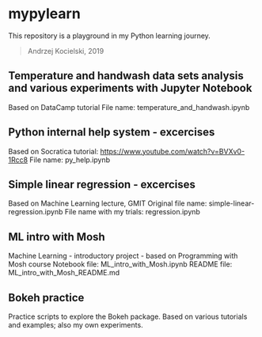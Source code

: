 # mypylearn
This repository is a playground in my Python learning journey. 
> Andrzej Kocielski, 2019

## Temperature and handwash data sets analysis and various experiments with Jupyter Notebook
Based on DataCamp tutorial
File name: temperature_and_handwash.ipynb

## Python internal help system - excercises
Based on Socratica tutorial: https://www.youtube.com/watch?v=BVXv0-1Rcc8
File name: py_help.ipynb

## Simple linear regression - excercises
Based on Machine Learning lecture, GMIT
Original file name: simple-linear-regression.ipynb
File name with my trials: regression.ipynb

## ML intro with Mosh
Machine Learning - introductory project - based on Programming with Mosh course
Notebook file: ML_intro_with_Mosh.ipynb
README file: ML_intro_with_Mosh_README.md

## Bokeh practice
Practice scripts to explore the Bokeh package.
Based on various tutorials and examples; also my own experiments.

